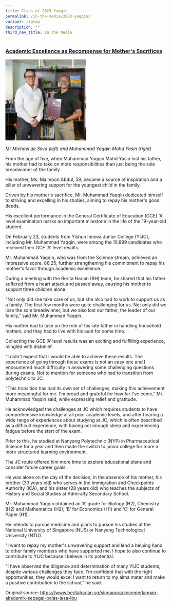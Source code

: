 ```yaml
---
title: Class of 2023 Yaqqin
permalink: /in-the-media/2023-yaqqin/
variant: tiptap
description: ""
third_nav_title: In the Media
---
```

<h3><strong><u>Academic Excellence as Recompense for Mother's Sacrifices</u></strong></h3>
<div class="isomer-image-wrapper">
<img style="width: 50%;" height="auto" width="100%" alt="" src="/images/DSC07969.jpg">
</div>
<p><em>Mr Michael de Silva (left) and Muhammad Yaqqin Mohd Yasin (right)</em>
</p>
<p></p>
<p>From the age of five, when Muhammad Yaqqin Mohd Yasin lost his father,
his mother had to take on more responsibilities than just being the sole
breadwinner of the family.</p>
<p>His mother, Ms. Maimoon Abdul, 59, became a source of inspiration and
a pillar of unwavering support for the youngest child in the family.</p>
<p>Driven by his mother's sacrifice, Mr. Muhammad Yaqqin dedicated himself
to striving and excelling in his studies, aiming to repay his mother's
good deeds.</p>
<p>His excellent performance in the General Certificate of Education (GCE)
'A' level examination marks an important milestone in the life of the 19-year-old
student.</p>
<p>On February 23, students from Yishun Innova Junior College (YIJC), including
Mr. Muhammad Yaqqin, were among the 10,899 candidates who received their
GCE 'A' level results.</p>
<p>Mr. Muhammad Yaqqin, who was from the Science stream, achieved an impressive
score, 86.25, further strengthening his commitment to repay his mother's
favor through academic excellence.</p>
<p>During a meeting with the Berita Harian (BH) team, he shared that his
father suffered from a heart attack and passed away, causing his mother
to support three children alone.</p>
<p>"Not only did she take care of us, but she also had to work to support
us as a family. The first few months were quite challenging for us. Not
only did we lose the sole breadwinner, but we also lost our father, the
leader of our family,” said Mr. Muhammad Yaqqin.</p>
<p>His mother had to take on the role of his late father in handling household
matters, and they had to live with his aunt for some time.</p>
<p>Collecting the GCE ‘A’ level results was an exciting and fulfilling experience,
mingled with disbelief.</p>
<p>"I didn't expect that I would be able to achieve these results. The experience
of going through these exams is not an easy one and I encountered much
difficulty in answering some challenging questions during exams. Not to
mention for someone who had to transition from polytechnic to JC.</p>
<p>"This transition has had its own set of challenges, making this achievement
more meaningful for me. I'm proud and grateful for how far I've come,"
Mr. Muhammad Yaqqin said, while expressing relief and gratitude.</p>
<p>He acknowledged the challenges at JC which requires students to have comprehensive
knowledge at all prior academic levels, and after hearing a wide range
of experiences about studying at JC, which is often described as a difficult
experience, with having not enough sleep and experiencing fatigue before
the start of the exam.</p>
<p>Prior to this, he studied at Nanyang Polytechnic (NYP) in Pharmaceutical
Science for a year and then made the switch to junior college for more
a more structured learning environment.</p>
<p>The JC route offered him more time to explore educational plans and consider
future career goals.</p>
<p>He was alone on the day of the decision, in the absence of his mother,
his brother (33 years old) who serves in the Immigration and Checkpoints
Authority (ICA), and his sister (28 years old) who teaches the subjects
of History and Social Studies at Admiralty Secondary School.</p>
<p>Mr. Muhammad Yaqqin obtained an ‘A’ grade for Biology (H2), Chemistry
(H2) and Mathematics (H2), ‘B’ for Economics (H1) and ‘C’ for General Paper
(H1).</p>
<p>He intends to pursue medicine and plans to pursue his studies at the National
University of Singapore (NUS) or Nanyang Technological University (NTU).</p>
<p>"I want to repay my mother's unwavering support and lend a helping hand
to other family members who have supported me. I hope to also continue
to contribute to YIJC because I believe in its potential.</p>
<p>"I have observed the diligence and determination of many YIJC students,
despite various challenges they face. I'm confident that with the right
opportunities, they would excel I want to return to my alma mater and make
a positive contribution to the school," he said.</p>
<p>Original source: <a href="https://www.beritaharian.sg/singapura/kecemerlangan-akademik-sebagai-balas-jasa-ibu" rel="noopener noreferrer nofollow" target="_blank">https://www.beritaharian.sg/singapura/kecemerlangan-akademik-sebagai-balas-jasa-ibu</a>
</p>
